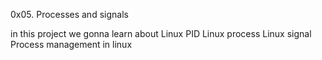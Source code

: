 0x05. Processes and signals

in this project we gonna learn about 
Linux PID
Linux process
Linux signal
Process management in linux
